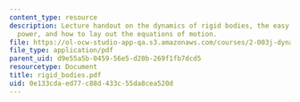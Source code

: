 ```yaml
---
content_type: resource
description: Lecture handout on the dynamics of rigid bodies, the easy free equation,
  power, and how to lay out the equations of motion.
file: https://ol-ocw-studio-app-qa.s3.amazonaws.com/courses/2-003j-dynamics-and-control-i-fall-2007/0e133cdaed77c88d433c55da8cea520d_rigid_bodies.pdf
file_type: application/pdf
parent_uid: d9e55a5b-0459-56e5-d20b-269f1fb7dcd5
resourcetype: Document
title: rigid_bodies.pdf
uid: 0e133cda-ed77-c88d-433c-55da8cea520d
---
```

